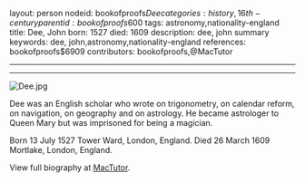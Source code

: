 layout: person
nodeid: bookofproofs$Dee
categories: history,16th-century
parentid: bookofproofs$600
tags: astronomy,nationality-england
title: Dee, John
born: 1527
died: 1609
description: dee, john summary
keywords: dee, john,astronomy,nationality-england
references: bookofproofs$6909
contributors: bookofproofs,@MacTutor

---


---

![Dee.jpg](https://github.com/bookofproofs/bookofproofs.github.io/blob/main/_sources/images/portraits/Dee.jpg?raw=true)

Dee was an English scholar who wrote on trigonometry, on calendar reform, on navigation, on geography and on astrology. He became astrologer to Queen Mary but was imprisoned for being a magician.

Born 13 July 1527 Tower Ward, London, England. Died 26 March 1609 Mortlake, London, England.


View full biography at [MacTutor](https://mathshistory.st-andrews.ac.uk/Biographies/Dee/).